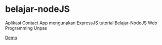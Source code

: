 # belajar-nodeJS

Aplikasi Contact App mengunakan ExpressJS tutorial Belajar-NodeJS Web Programming Unpas

<a href="https://ghodelnodejs.herokuapp.com/" target="_blank">Demo</a>
